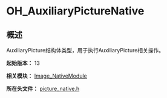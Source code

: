 # OH_AuxiliaryPictureNative

## 概述

AuxiliaryPicture结构体类型，用于执行AuxiliaryPicture相关操作。

**起始版本：** 13

**相关模块：** [Image_NativeModule](capi-image-nativemodule.md)

**所在头文件：** [picture_native.h](capi-picture-native-h.md)

